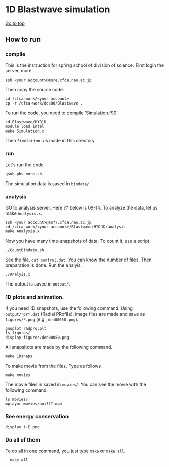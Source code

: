 # 1D Blastwave simulation

[Go to top](../README.md)  

## How to run

### compile 
This is the instruction for spring school of division of science. First login the server, more.

    ssh <your account>@more.cfca.nao.ac.jp
    
Then copy the source code.

    cd /cfca-work/<your account>
    cp -r /cfca-work/dos00/Blastwave .
To run the code, you need to compile 'Simulation.f90'.
    
    cd Blastwave/HYD1D
    module load intel
    make Simulation.x
    
Then `Simulation.x`is made in this directory.

### run
Let's run the code.
    
    qsub pbs_more.sh
    
The simulation data is saved in `bindata/`.

### analysis
GO to analysis server. Here ?? below is 09-14. To analyze the data, let us make `Analysis.x`.
    
    ssh <your account>@an??.cfca.nao.ac.jp
    cd /cfca-work/<your account>/Blastwave/HYD1D/analysis
    make Analysis.x
    
Now you have many time-snapshots of data. To count it, use a script.
    
    ./CountBindata.sh
   
See the file, `cat control.dat`. You can know the number of files.
Then preparation is done. Run the analyis.
    
    ./Analyis.x
    
The output is saved in `output/`.
### 1D plots and animation.
If you need 1D snapshots, use the following command. Using `output/rpr*.dat` (Radial PRofile), image files are made and save as `figures/*.png` (e.g., `den00050.png`).
    
    gnuplot radpro.plt
    ls figures/
    display figures/den00050.png
    
All snapshots are made by the following command. 
    
    make 1Dsnaps
   
To make movie from the files. Type as follows.

    make movies
   
The movie files in saved in `movies/`. You can see the movie with the following command.

    ls movies/
    mplayor movies/ani???.mp4
   
### See energy conservation

    display t-E.png
    
### Do all of them
To do all in one command, you just type `make` or `make all`.
   
      make all
      
